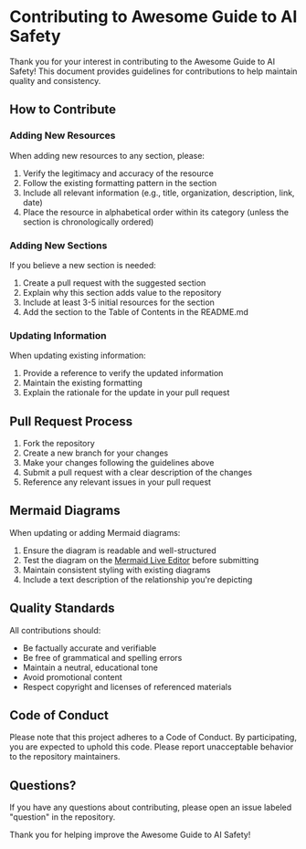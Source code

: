 # Contributing to Awesome Guide to AI Safety

Thank you for your interest in contributing to the Awesome Guide to AI Safety! This document provides guidelines for contributions to help maintain quality and consistency.

## How to Contribute

### Adding New Resources

When adding new resources to any section, please:

1. Verify the legitimacy and accuracy of the resource
2. Follow the existing formatting pattern in the section
3. Include all relevant information (e.g., title, organization, description, link, date)
4. Place the resource in alphabetical order within its category (unless the section is chronologically ordered)

### Adding New Sections

If you believe a new section is needed:

1. Create a pull request with the suggested section
2. Explain why this section adds value to the repository
3. Include at least 3-5 initial resources for the section
4. Add the section to the Table of Contents in the README.md

### Updating Information

When updating existing information:

1. Provide a reference to verify the updated information
2. Maintain the existing formatting
3. Explain the rationale for the update in your pull request

## Pull Request Process

1. Fork the repository
2. Create a new branch for your changes
3. Make your changes following the guidelines above
4. Submit a pull request with a clear description of the changes
5. Reference any relevant issues in your pull request

## Mermaid Diagrams

When updating or adding Mermaid diagrams:

1. Ensure the diagram is readable and well-structured
2. Test the diagram on the [Mermaid Live Editor](https://mermaid.live/) before submitting
3. Maintain consistent styling with existing diagrams
4. Include a text description of the relationship you're depicting

## Quality Standards

All contributions should:

- Be factually accurate and verifiable
- Be free of grammatical and spelling errors
- Maintain a neutral, educational tone
- Avoid promotional content
- Respect copyright and licenses of referenced materials

## Code of Conduct

Please note that this project adheres to a Code of Conduct. By participating, you are expected to uphold this code. Please report unacceptable behavior to the repository maintainers.

## Questions?

If you have any questions about contributing, please open an issue labeled "question" in the repository.

Thank you for helping improve the Awesome Guide to AI Safety!
